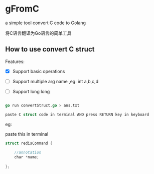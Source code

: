 # gFromC
 a simple tool convert C code to Golang

将C语言翻译为Go语言的简单工具

## How to use convert C struct 

Features:

-[x] Support basic operations
-[ ] Support multiple arg name ,eg: int a,b,c,d
-[ ] Support long long

 


```go

go run convertStruct.go > ans.txt

paste C struct code in terminal AND press RETURN key in keyboard


```

eg:

paste this in terminal 

```go
struct redisCommand {
    
    //annotation
    char *name;
    
};
```